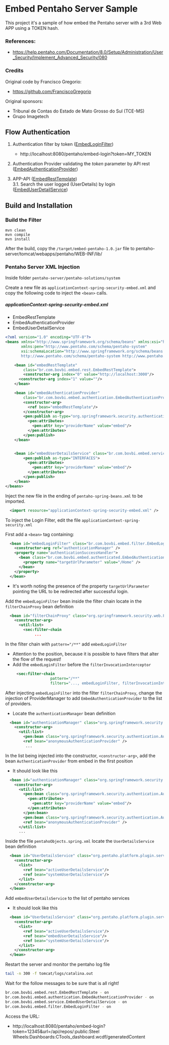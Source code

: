 # Embed Pentaho Server Sample

This project it's a sample of how embed the Pentaho server with a 3rd Web APP using a TOKEN hash.

### References:
* https://help.pentaho.com/Documentation/8.0/Setup/Administration/User_Security/Implement_Advanced_Security/080

### Credits

Original code by Francisco Gregorio:
* https://github.com/FranciscoGregorio

Original sponsors:
* Tribunal de Contas do Estado de Mato Grosso do Sul (TCE-MS)
* Grupo Imagetech


## Flow Authentication
1. Authentication filter by token ([EmbedLoginFilter](src/main/java/br/com/bovbi/embed/filter/EmbedLoginFilter.java))
    - http://localhost:8080/pentaho/embed-login?token=MY_TOKEN
2. Authentication Provider validating the *token* parameter by API rest ([EmbedAuthenticationProvider](src/main/java/br/com/bovbi/embed/authentication/EmbedAuthenticationProvider.java))  

3. APP-API ([EmbedRestTemplate](src/main/java/br/com/bovbi/embed/rest/EmbedRestTemplate.java))  
3.1. Search the user logged (UserDetails) by login ([EmbedUserDetailService](src/main/java/br/com/bovbi/embed/service/EmbedUserDetailService.java))

## Build and Installation

### Build the Filter

```
mvn clean 
mvn compile
mvn install
```

After the build, copy the `/target/embed-pentaho-1.0.jar` file to pentaho-server/tomcat/webapps/pentaho/WEB-INF/lib/

### Pentaho Server XML Injection

Inside folder `pentaho-server/pentaho-solutions/system`  

Create a new file as `applicationContext-spring-security-embed.xml` and copy the following code to inject the `<bean>` calls.  

##### applicationContext-spring-security-embed.xml 
- EmbedRestTemplate 
- EmbedAuthenticationProvider 
- EmbedUserDetailService
  
````xml
<?xml version="1.0" encoding="UTF-8"?>
<beans xmlns="http://www.springframework.org/schema/beans" xmlns:xsi="http://www.w3.org/2001/XMLSchema-instance"
       xmlns:pen="http://www.pentaho.com/schema/pentaho-system"
       xsi:schemaLocation="http://www.springframework.org/schema/beans http://www.springframework.org/schema/beans/spring-beans-4.3.xsd
       http://www.pentaho.com/schema/pentaho-system http://www.pentaho.com/schema/pentaho-system.xsd" default-lazy-init="true">

	<bean id="embedRestTemplate"
		class="br.com.bovbi.embed.rest.EmbedRestTemplate">
   		<constructor-arg index="0" value="http://localhost:3000"/> 
      <constructor-arg index="1" value=""/>
	</bean>

	<bean id="embedAuthenticationProvider"
		class="br.com.bovbi.embed.authentication.EmbedAuthenticationProvider">
	    <constructor-arg>
	      <ref bean="embedRestTemplate"/>
	    </constructor-arg>		
		<pen:publish as-type="org.springframework.security.authentication.AuthenticationProvider">
	      <pen:attributes>
	        <pen:attr key="providerName" value="embed"/>
	      </pen:attributes>
	    </pen:publish>
	</bean>


	<bean id="embedUserDetailsService" class="br.com.bovbi.embed.service.EmbedUserDetailService">
		<pen:publish as-type="INTERFACES">
	      <pen:attributes>
	        <pen:attr key="providerName" value="embed"/>
	      </pen:attributes>
	    </pen:publish>
	</bean>
</beans>
````

Inject the new file in the ending of `pentaho-spring-beans.xml` to be imported.

````xml
  <import resource="applicationContext-spring-security-embed.xml" />
````

To inject the Login Filter, edit the file `applicationContext-spring-security.xml`

First add a `<bean>` tag containing:

````xml
  <bean id="embedLoginFilter" class="br.com.bovbi.embed.filter.EmbedLoginFilter">
    <constructor-arg ref="authenticationManager" />
    <property name="authenticationSuccessHandler">
      <bean class="br.com.bovbi.embed.authenticated.EmbedAuthenticationSuccessHandler">
        <property name="targetUrlParameter" value="/Home" />
      </bean>
    </property>
  </bean>
````

* It's worth noting the presence of the property `targetUrlParameter` pointing the URL to be redirected after successful login.

Add the `embedLoginFilter` bean inside the filter chain locate in the `filterChainProxy` bean definition

````xml
  <bean id="filterChainProxy" class="org.springframework.security.web.FilterChainProxy">
    <constructor-arg>
      <util:list>
        <sec:filter-chain
             ...
````  

In the filter chain with `pattern="/**"` add `embedLoginFilter`
- Attention to the position, because it is possible to have filters that alter the flow of the request!
- Add the `embedLoginFilter` before the `filterInvocationInterceptor`

````xml
     <sec:filter-chain
                    pattern="/**" 
                    filters="..., embedLoginFilter, filterInvocationInterceptor" />
````

After injecting `embedLoginFilter` into the filter `filterChainProxy`, change the injection of ProviderManager to add `EmbedAuthenticationProvider` to the list of providers.
- Locate the `authenticationManager` bean definition

````xml
  <bean id="authenticationManager" class="org.springframework.security.authentication.ProviderManager">
    <constructor-arg>
      <util:list>
        <pen:bean class="org.springframework.security.authentication.AuthenticationProvider"/>
        <ref bean="anonymousAuthenticationProvider" /> 
         ...
````

In the list being injected into the constructor, `<constructor-arg>`, add the bean `AuthenticationProvider` from embed in the first position
- It should look like this
````xml
  <bean id="authenticationManager" class="org.springframework.security.authentication.ProviderManager">
    <constructor-arg>
      <util:list>
        <pen:bean class="org.springframework.security.authentication.AuthenticationProvider">
          <pen:attributes>
            <pen:attr key="providerName" value="embed"/>
          </pen:attributes>
        </pen:bean>
        <pen:bean class="org.springframework.security.authentication.AuthenticationProvider"/>
        <ref bean="anonymousAuthenticationProvider" /> 
      </util:list>
      ...
````

Inside the file `pentahoObjects.spring.xml` locate the `UserDetailsService` bean definition

````xml
  <bean id="UserDetailsService" class="org.pentaho.platform.plugin.services.security.userrole.ChainedUserDetailsService">
    <constructor-arg>
      <list>
        <ref bean="activeUserDetailsService"/>
        <ref bean="systemUserDetailsService"/>
      </list>
    </constructor-arg>
  </bean>
````
Add `embedUserDetailsService` to the list of pentaho services
- It should look like this 
```xml
  <bean id="UserDetailsService" class="org.pentaho.platform.plugin.services.security.userrole.ChainedUserDetailsService">
    <constructor-arg>
      <list>
        <ref bean="activeUserDetailsService"/>
        <ref bean="embedUserDetailsService"/>
        <ref bean="systemUserDetailsService"/>
      </list>
    </constructor-arg>
  </bean>
```

Restart the server and monitor the pentaho log file 

```bash
tail -n 300 -f tomcat/logs/catalina.out 
```

Wait for the follow messages to be sure that is all right!

```bash
br.com.bovbi.embed.rest.EmbedRestTemplate - on
br.com.bovbi.embed.authentication.EmbedAuthenticationProvider - on
br.com.bovbi.embed.service.EmbedUserDetailService - on
br.com.bovbi.embed.filter.EmbedLoginFilter - on
```

Access the URL:
* http://localhost:8080/pentaho/embed-login?token=12345&url=/api/repos/:public:Steel Wheels:Dashboards:CTools_dashboard.wcdf/generatedContent